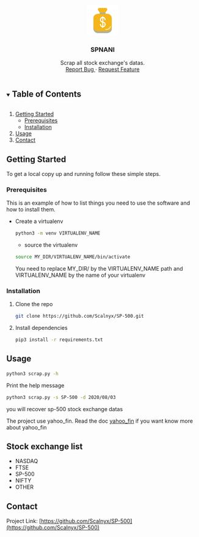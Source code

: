 <!-- PROJECT LOGO -->
<br />
<p align="center">
  <a href="https://github.com/Scalnyx/SP-500">
    <img src="datas/logo.png" alt="Logo" width="80" height="80">
  </a>

  <h3 align="center">SPNANI</h3>

  <p align="center">
    Scrap all stock exchange's datas.
    <br />
    <a href="https://github.com/Scalnyx/SP-500/issues">Report Bug </a>
    ·
    <a href="https://github.com/Scalnyx/SP-500/issues">Request Feature</a>
  </p>
</p>



<!-- TABLE OF CONTENTS -->
<details open="open">
  <summary><h2 style="display: inline-block">Table of Contents</h2></summary>
  <ol>
    <li>
      <a href="#getting-started">Getting Started</a>
      <ul>
        <li><a href="#prerequisites">Prerequisites</a></li>
        <li><a href="#installation">Installation</a></li>
      </ul>
    </li>
    <li><a href="#usage">Usage</a></li>
    <li><a href="#contact">Contact</a></li>
  </ol>
</details>

## Getting Started

To get a local copy up and running follow these simple steps.

### Prerequisites

This is an example of how to list things you need to use the software and how to install them.

* Create a virtualenv
  ```sh
  python3 -m venv VIRTUALENV_NAME
  ```
  * source the virtualenv
  ```sh
  source MY_DIR/VIRTUALENV_NAME/bin/activate
  ```
  You need to replace MY_DIR/ by the VIRTUALENV_NAME path and VIRTUALENV_NAME by the name of your virtualenv


### Installation

1. Clone the repo
   ```sh
   git clone https://github.com/Scalnyx/SP-500.git
   ```
2. Install dependencies
   ```sh
   pip3 install -r requirements.txt
   ```

## Usage

  ```sh
 python3 scrap.py -h
 ```

Print the help message

  ```sh
 python3 scrap.py -s SP-500 -d 2020/08/03
 ```

you will recover sp-500 stock exchange datas

The project use yahoo_fin. Read the doc [yahoo_fin](https://github.com/Scalnyx/SP-500) if you want know more about yahoo_fin

## Stock exchange list
* NASDAQ
* FTSE
* SP-500
* NIFTY
* OTHER

## Contact

Project Link: [https://github.com/Scalnyx/SP-500](https://github.com/Scalnyx/SP-500)
